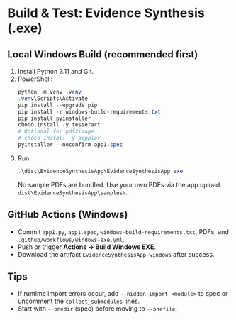 # Build & Test: Evidence Synthesis (.exe)

## Local Windows Build (recommended first)
1. Install Python 3.11 and Git.
2. PowerShell:
   ```ps1
   python -m venv .venv
   .venv\Scripts\Activate
   pip install --upgrade pip
   pip install -r windows-build-requirements.txt
   pip install pyinstaller
   choco install -y tesseract
   # Optional for pdf2image
   # choco install -y poppler
   pyinstaller --noconfirm app1.spec
   ```
3. Run:
   ```ps1
   .\dist\EvidenceSynthesisApp\EvidenceSynthesisApp.exe
   ```
   No sample PDFs are bundled. Use your own PDFs via the app upload. `dist\EvidenceSynthesisApp\samples\`.

## GitHub Actions (Windows)
- Commit `app1.py`, `app1.spec`, `windows-build-requirements.txt`, PDFs, and `.github/workflows/windows-exe.yml`.
- Push or trigger **Actions → Build Windows EXE**.
- Download the artifact `EvidenceSynthesisApp-windows` after success.

## Tips
- If runtime import errors occur, add `--hidden-import <module>` to spec or uncomment the `collect_submodules` lines.
- Start with `--onedir` (spec) before moving to `--onefile`.